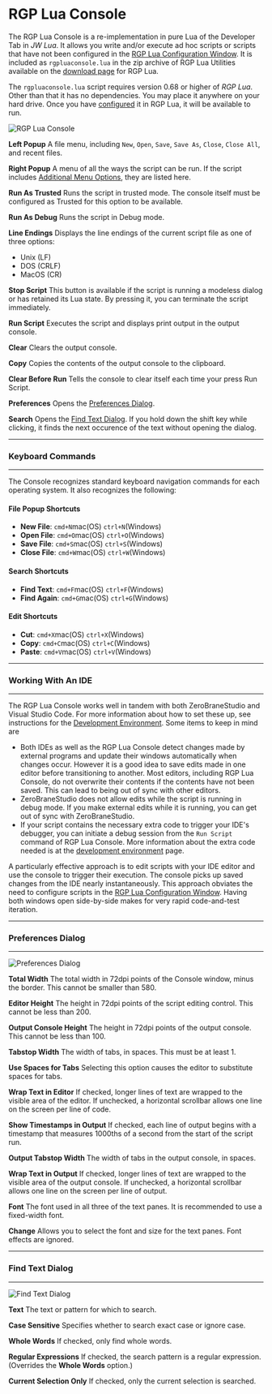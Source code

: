 RGP Lua Console
===============

The RGP Lua Console is a re-implementation in pure Lua of the Developer Tab in _JW Lua_. It allows you write and/or execute ad hoc scripts or scripts that have not been configured in the [RGP Lua Configuration Window](/docs/rgp-lua/rgp-lua-configuration). It is included as `rgpluaconsole.lua` in the zip archive of RGP Lua Utilities available on the [download page](https://robertgpatterson.com/-fininfo/-rgplua/rgplua.html) for RGP Lua.

The `rgpluaconsole.lua` script requires version 0.68 or higher of _RGP Lua_. Other than that it has no dependencies. You may place it anywhere on your hard drive. Once you have [configured](/docs/rgp-lua/rgp-lua-configuration) it in RGP Lua, it will be available to run.

![RGP Lua Console](assets/rgpluaconsole.jpg "RGP Lua Console")

**Left Popup** A file menu, including `New`, `Open`, `Save`, `Save As`, `Close`, `Close All`, and recent files.

**Right Popup** A menu of all the ways the script can be run. If the script includes [Additional Menu Options](/docs/rgp-lua/finaleplugin-properties#additional-menu-options), they are listed here.

**Run As Trusted** Runs the script in trusted mode. The console itself must be configured as Trusted for this option to be available.

**Run As Debug** Runs the script in Debug mode.

**Line Endings** Displays the line endings of the current script file as one of three options:

- Unix (LF)
- DOS (CRLF)
- MacOS (CR)

**Stop Script** This button is available if the script is running a modeless dialog or has retained its Lua state. By pressing it, you can terminate the script immediately.

**Run Script** Executes the script and displays print output in the output console.

**Clear** Clears the output console.

**Copy** Copies the contents of the output console to the clipboard.

**Clear Before Run** Tells the console to clear itself each time your press Run Script.

**Preferences** Opens the [Preferences Dialog](#preferences-dialog).

**Search** Opens the [Find Text Dialog](#find-text-dialog). If you hold down the shift key while clicking, it finds the next occurence of the text without opening the dialog.

---

### Keyboard Commands

---

The Console recognizes standard keyboard navigation commands for each operating system. It also recognizes the following:

#### File Popup Shortcuts

- **New File**: `cmd+N`mac(OS) `ctrl+N`(Windows)
- **Open File**: `cmd+O`mac(OS) `ctrl+O`(Windows)
- **Save File**: `cmd+S`mac(OS) `ctrl+S`(Windows)
- **Close File**: `cmd+W`mac(OS) `ctrl+W`(Windows)

#### Search Shortcuts

- **Find Text**: `cmd+F`mac(OS) `ctrl+F`(Windows)
- **Find Again**: `cmd+G`mac(OS) `ctrl+G`(Windows)

#### Edit Shortcuts

- **Cut**:  `cmd+X`mac(OS) `ctrl+X`(Windows)
- **Copy**:  `cmd+C`mac(OS) `ctrl+C`(Windows)
- **Paste**:  `cmd+V`mac(OS) `ctrl+V`(Windows)

---

### Working With An IDE

---

The RGP Lua Console works well in tandem with both ZeroBraneStudio and Visual Studio Code. For more information about how to set these up, see instructions for the [Development Environment](/docs/rgp-lua/development-environment). Some items to keep in mind are

- Both IDEs as well as the RGP Lua Console detect changes made by external programs and update their windows automatically when changes occur. However it is a good idea to save edits made in one editor before transitioning to another. Most editors, including RGP Lua Console, do not overwrite their contents if the contents have not been saved. This can lead to being out of sync with other editors.
- ZeroBraneStudio does not allow edits while the script is running in debug mode. If you make external edits while it is running, you can get out of sync with ZeroBraneStudio.
- If your script contains the necessary extra code to trigger your IDE's debugger, you can initiate a debug session from the `Run Script` command of RGP Lua Console. More information about the extra code needed is at the [development environment](/docs/rgp-lua/development-environment) page.

A particularly effective approach is to edit scripts with your IDE editor and use the console to trigger their execution. The console picks up saved changes from the IDE nearly instantaneously. This approach obviates the need to configure scripts in the [RGP Lua Configuration Window](/docs/rgp-lua/rgp-lua-configuration). Having both windows open side-by-side makes for very rapid code-and-test iteration.

---

### Preferences Dialog

---

![Preferences Dialog](assets/rgpluaconsole_prefs.jpg "Preferences Dialog")

**Total Width** The total width in 72dpi points of the Console window, minus the border. This cannot be smaller than 580.

**Editor Height** The height in 72dpi points of the script editing control. This cannot be less than 200.

**Output Console Height** The height in 72dpi points of the output console. This cannot be less than 100.

**Tabstop Width** The width of tabs, in spaces. This must be at least 1.

**Use Spaces for Tabs** Selecting this option causes the editor to substitute spaces for tabs.

**Wrap Text in Editor** If checked, longer lines of text are wrapped to the visible area of the editor. If unchecked, a horizontal scrollbar allows one line on the screen per line of code.

**Show Timestamps in Output** If checked, each line of output begins with a timestamp that measures 1000ths of a second from the start of the script run.

**Output Tabstop Width** The width of tabs in the output console, in spaces.

**Wrap Text in Output** If checked, longer lines of text are wrapped to the visible area of the output console. If unchecked, a horizontal scrollbar allows one line on the screen per line of output.

**Font** The font used in all three of the text panes. It is recommended to use a fixed-width font.

**Change** Allows you to select the font and size for the text panes. Font effects are ignored.

---

### Find Text Dialog

---

![Find Text Dialog](assets/rgpluaconsole_search.jpg "Preferences Dialog")

**Text** The text or pattern for which to search.

**Case Sensitive** Specifies whether to search exact case or ignore case.

**Whole Words** If checked, only find whole words.

**Regular Expressions** If checked, the search pattern is a regular expression. 
(Overrides the **Whole Words** option.)

**Current Selection Only** If checked, only the current selection is searched.

